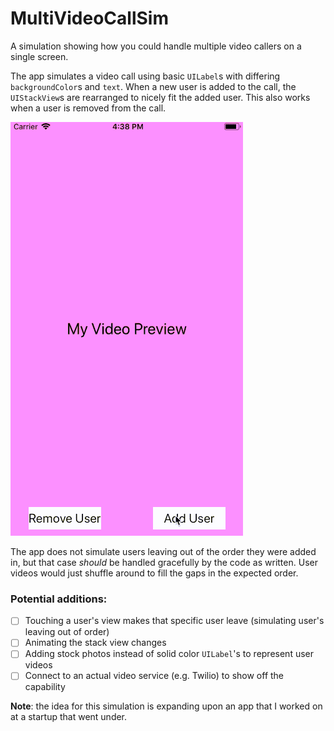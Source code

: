 # MultiVideoCallSim
A simulation showing how you could handle multiple video callers on a single screen.

The app simulates a video call using basic `UILabel`s with differing `backgroundColor`s and `text`. When a new user is added to the call, the `UIStackView`s are rearranged to nicely fit the added user. This also works when a user is removed from the call.

![](Resources/MultiVideoCallSim.gif)

The app does not simulate users leaving out of the order they were added in, but that case _should_ be handled gracefully by the code as written. User videos would just shuffle around to fill the gaps in the expected order.

### Potential additions:
- [ ] Touching a user's view makes that specific user leave (simulating user's leaving out of order)
- [ ] Animating the stack view changes
- [ ] Adding stock photos instead of solid color `UILabel`'s to represent user videos
- [ ] Connect to an actual video service (e.g. Twilio) to show off the capability

**Note**: the idea for this simulation is expanding upon an app that I worked on at a startup that went under.
